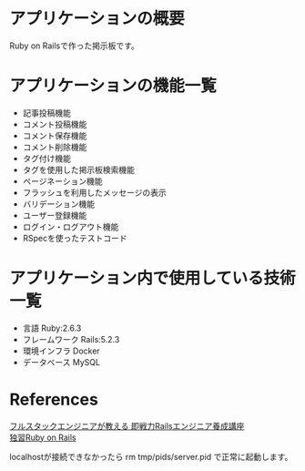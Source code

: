 # アプリケーションの概要
Ruby on Railsで作った掲示板です。

# アプリケーションの機能一覧
- 記事投稿機能
- コメント投稿機能
- コメント保存機能
- コメント削除機能
- タグ付け機能
- タグを使用した掲示板検索機能
- ページネーション機能
- フラッシュを利用したメッセージの表示
- バリデーション機能
- ユーザー登録機能
- ログイン・ログアウト機能
- RSpecを使ったテストコード

# アプリケーション内で使用している技術一覧
- 言語 Ruby:2.6.3
- フレームワーク Rails:5.2.3
- 環境インフラ Docker
- データベース MySQL

# References
[フルスタックエンジニアが教える 即戦力Railsエンジニア養成講座](https://www.udemy.com/rails-kj/)<br>
[独習Ruby on Rails](https://www.amazon.co.jp/dp/4798160687/ref=cm_sw_r_tw_dp_U_x_KHaGDbR1VTR7B)

localhostが接続できなかったら
rm tmp/pids/server.pid
で正常に起動します。

